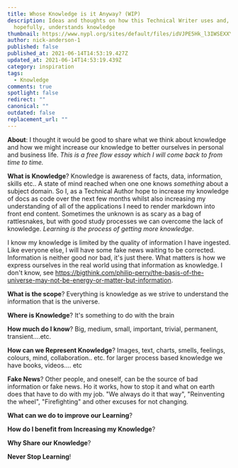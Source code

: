 ```yaml
---
title: Whose Knowledge is it Anyway? (WIP)
description: Ideas and thoughts on how this Technical Writer uses and,
  hopefully, understands knowledge
thumbnail: https://www.nypl.org/sites/default/files/idVJPE5Hk_l3IWSEXXYs_vvjXC13mMPXJoq_4r7WXYTad1UZw3SScYs_OXsAnXhw8XKEvcmYLwXdCj8paqJ0eRBcmbqbG09OYpBR-L5YWqaBnQhF_EQj6jM8u8TaSB7X52vzG5xG.png
author: nick-anderson-1
published: false
published_at: 2021-06-14T14:53:19.427Z
updated_at: 2021-06-14T14:53:19.439Z
category: inspiration
tags:
  - Knowledge
comments: true
spotlight: false
redirect: ""
canonical: ""
outdated: false
replacement_url: ""
---
```

**About**: I thought it would be good to share what we think about knowledge and how we might increase our knowledge to better ourselves in personal and business life. *This is a free flow essay which I will come back to from time to time.*

**What is Knowledge**? Knowledge is awareness of facts, data, information, skills etc.. A state of mind reached when one one knows *something* about a subject domain. So I, as a Technical Author hope to increase my knowledge of docs as code over the next few months whilst also increasing my understanding of all of the applications I need to render markdown into front end content. Sometimes the unknown is as scary as a bag of rattlesnakes, but with good study processes we can overcome the lack of knowledge. *Learning is the process of getting more knowledge*. 

I know my knowledge is limited by the quality of information I have ingested. Like everyone else, I will have some fake news waiting to be corrected. Information is neither good nor bad, it's just there. What matters is how we express ourselves in the real world using that information as knowledge. I don't know, see <https://bigthink.com/philip-perry/the-basis-of-the-universe-may-not-be-energy-or-matter-but-information>.

**What is the scope**? Everything is knowledge as we strive to understand the information that is the universe.

**Where is Knowledge**? It's something to do with the brain

**How much do I know**? Big, medium, small, important, trivial, permanent, transient....etc.

**How can we Represent Knowledge**? Images, text, charts, smells, feelings, colours, mind, collaboration.. etc. for larger process based knowledge we have books, videos.... etc

**Fake News**? Other people, and oneself, can be the source of bad information or fake news. Ho it works, how to stop it and what on earth does that have to do with my job. "We always do it that way", "Reinventing the wheel", "Firefighting" and other excuses for not changing.

**What can we do to improve our Learning**?

**How do I benefit from Increasing my Knowledge**?

**Why Share our Knowledge**? 

**Never Stop Learning**!